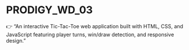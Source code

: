 # PRODIGY_WD_03
👉 “An interactive Tic-Tac-Toe web application built with HTML, CSS, and JavaScript featuring player turns, win/draw detection, and responsive design.”
